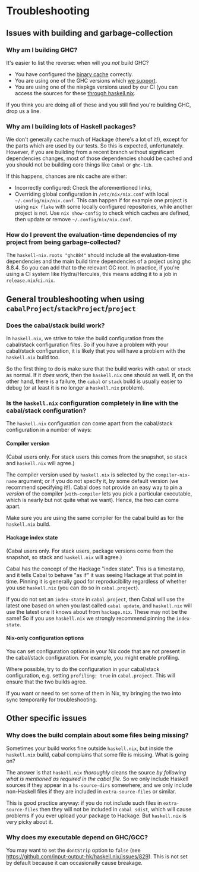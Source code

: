 # Troubleshooting

## Issues with building and garbage-collection

### Why am I building GHC?

It's easier to list the reverse: when will you *not* build GHC?

- You have configured the [binary cache](tutorials/getting-started.md) correctly.
- You are using one of the GHC versions which [we support](reference/supported-ghc-versions.md).
- You are using one of the nixpkgs versions used by our CI (you can access the sources for these [through haskell.nix](tutorials/getting-started.md).

If you think you are doing all of these and you still find you're building GHC, drop us a line.

### Why am I building lots of Haskell packages?

We don't generally cache much of Hackage (there's a lot of it!), except for the parts which are used by our tests.
So this is expected, unfortunately. However, if you are building from a recent branch without significant dependencies 
changes, most of those dependencies should be cached and you should not be building core things like `Cabal` or `ghc-lib`.

If this happens, chances are nix cache are either:
* Incorrectly configured: Check the aforementioned links,
* Overriding global configuration in `/etc/nix/nix.conf` with local `~/.config/nix/nix.conf`. This can happen if for example
  one project is using `nix flake` with some locally configured repositories, while another project is not. 
  Use `nix show-config` to check which caches are defined, then update or remove `~/.config/nix/nix.conf`.

### How do I prevent the evaluation-time dependencies of my project from being garbage-collected?

The `haskell-nix.roots "ghc884"` should include all the evaluation-time dependencies
and the main build time dependencies of a project using ghc 8.8.4.
So you can add that to the relevant GC root.
In practice, if you're using a CI system like Hydra/Hercules, this means adding it to a job in `release.nix`/`ci.nix`.

## General troubleshooting when using `cabalProject`/`stackProject`/`project`

### Does the cabal/stack build work?

In `haskell.nix`, we strive to take the build configuration from the cabal/stack configuration files.
So if you have a problem with your cabal/stack configuration, it is likely that you will have a problem with the `haskell.nix` build too.

So the first thing to do is make sure that the build works with `cabal` or `stack` as normal.
If it *does* work, then the `haskell.nix` one should as well.
If, on the other hand, there is a failure, the `cabal` or `stack` build is usually easier to debug (or at least it is no longer a `haskell.nix` problem).

### Is the `haskell.nix` configuration completely in line with the cabal/stack configuration?

The `haskell.nix` configuration can come apart from the cabal/stack configuration in a number of ways:

#### Compiler version

(Cabal users only. For stack users this comes from the snapshot, so stack and `haskell.nix` will agree.)

The compiler version used by `haskell.nix` is selected by the `compiler-nix-name` argument; or if you do not specify it, by some default version (we recommend specifying it!).
Cabal does not provide an easy way to pin a *version* of the compiler (`with-compiler` lets you pick a particular executable, which is nearly but not quite what we want).
Hence, the two can come apart.

Make sure you are using the same compiler for the cabal build as for the `haskell.nix` build.

#### Hackage index state

(Cabal users only. For stack users, package versions come from the snapshot, so stack and `haskell.nix` will agree.)

Cabal has the concept of the Hackage "index state".
This is a timestamp, and it tells Cabal to behave "as if" it was seeing Hackage at that point in time.
Pinning it is generally good for reproducibility regardless of whether you use `haskell.nix` (you can do so in `cabal.project`).

If you do not set an `index-state` in `cabal.project`, then Cabal will use the latest one based on when you last called `cabal update`, and `haskell.nix` will use the latest one it knows about from `hackage.nix`.
These may not be the same!
So if you use `haskell.nix` we strongly recommend pinning the `index-state`.

#### Nix-only configuration options

You can set configuration options in your Nix code that are not present in the cabal/stack configuration.
For example, you might enable profiling.

Where possible, try to do the configuration in your cabal/stack configuration, e.g. setting `profiling: true` in `cabal.project`.
This will ensure that the two builds agree.

If you want or need to set some of them in Nix, try bringing the two into sync temporarily for troubleshooting.

## Other specific issues

### Why does the build complain about some files being missing?

Sometimes your build works fine outside `haskell.nix`, but inside the `haskell.nix` build, cabal complains that some file is missing.
What is going on?

The answer is that `haskell.nix` *thoroughly* cleans the source *by following what is mentioned as required in the cabal file*.
So we only include Haskell sources if they appear in a `hs-source-dirs` somewhere; and we only include non-Haskell files if they are included in `extra-source-files` or similar.

This is good practice anyway: if you do not include such files in `extra-source-files` then they will not be included in `cabal sdist`, which will cause problems if you ever upload your package to Hackage.
But `haskell.nix` is very picky about it.

### Why does my executable depend on GHC/GCC?

You may want to set the `dontStrip` option to `false` (see https://github.com/input-output-hk/haskell.nix/issues/829).
This is not set by default because it can occasionally cause breakage.
